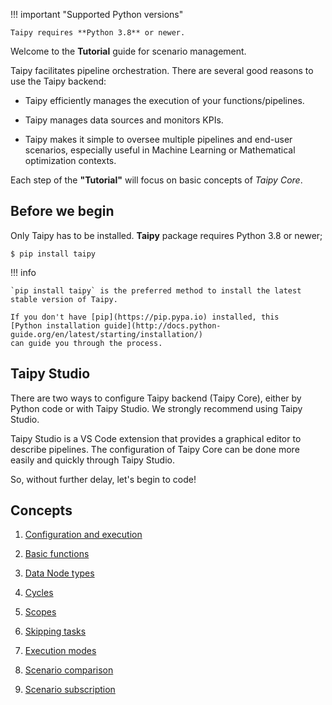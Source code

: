 !!! important "Supported Python versions"

    Taipy requires **Python 3.8** or newer.

Welcome to the **Tutorial** guide for scenario management.

Taipy facilitates pipeline orchestration. There are several good reasons to use the Taipy backend:

- Taipy efficiently manages the execution of your functions/pipelines.

- Taipy manages data sources and monitors KPIs.

- Taipy makes it simple to oversee multiple pipelines and end-user scenarios, especially useful in Machine Learning or Mathematical optimization contexts.

Each step of the **"Tutorial"** will focus on basic concepts of *Taipy Core*.

## Before we begin

Only Taipy has to be installed. **Taipy** package requires Python 3.8 or newer;

``` console
$ pip install taipy
```

!!! info 

    `pip install taipy` is the preferred method to install the latest stable version of Taipy.
    
    If you don't have [pip](https://pip.pypa.io) installed, this 
    [Python installation guide](http://docs.python-guide.org/en/latest/starting/installation/)
    can guide you through the process.


## Taipy Studio

There are two ways to configure Taipy backend (Taipy Core), either by Python code or with Taipy Studio. We strongly recommend using Taipy Studio. 

Taipy Studio is a VS Code extension that provides a graphical editor to describe pipelines. The configuration of Taipy Core can be done more easily and quickly through Taipy Studio.

So, without further delay, let's begin to code!

## Concepts

1. [Configuration and execution](step_01/step_01.md)

2. [Basic functions](step_02/step_02.md)

3. [Data Node types](step_03/step_03.md)

4. [Cycles](step_04/step_04.md)

5. [Scopes](step_05/step_05.md)

6. [Skipping tasks](step_06/step_06.md)

7. [Execution modes](step_07/step_07.md)

8. [Scenario comparison](step_08/step_08.md)

9. [Scenario subscription](step_09/step_09.md)
